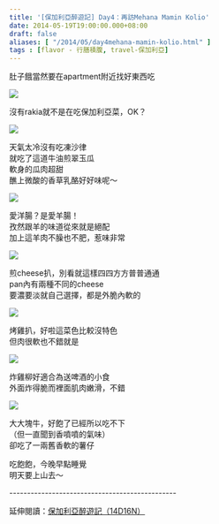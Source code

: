 ```yaml
---
title: '[保加利亞醉遊記] Day4：再訪Mehana Mamin Kolio'
date: 2014-05-19T19:00:00.000+08:00
draft: false
aliases: [ "/2014/05/day4mehana-mamin-kolio.html" ]
tags : [flavor - 行膳積腹, travel-保加利亞]
---
```


肚子餓當然要在apartment附近找好東西吃  

![](/images/bulgaria4f1.jpg)

沒有rakia就不是在吃保加利亞菜，OK？  

![](/images/bulgaria4f2.jpg)

天氣太冷沒有吃凍沙律  
就吃了這道牛油煎翠玉瓜  
軟身的瓜肉超甜  
醮上微酸的香草乳酪好好味呢～  

![](/images/bulgaria4f3.jpg)

愛洋腸？是愛羊腸！  
孜然跟羊的味道從來就是絕配  
加上這羊肉不臊也不肥，惹味非常  

![](/images/bulgaria4f4.jpg)

煎cheese扒，別看就這樣四四方方普普通通  
pan內有兩種不同的cheese  
要濃要淡就自己選擇，都是外脆內軟的  

![](/images/bulgaria4f5.jpg)

烤雞扒，好啦這菜色比較沒特色  
但肉很軟也不錯就是  

![](/images/bulgaria4f6.jpg)

炸雞柳好適合為送啤酒的小食  
外面炸得脆而裡面肌肉嫩滑，不錯  

![](/images/bulgaria4f7.jpg)

大大塊牛，好飽了已經所以吃不下  
（但一直聞到香噴噴的氣味）  
卻吃了一兩舊香軟的薯仔  
  
吃飽飽，今晚早點睡覺  
明天要上山去～  
  
\-----------------------------------------------  
  
延伸閱讀：[保加利亞醉遊記（14D16N）](https://hidie.net/bulgaria14d16n/)
